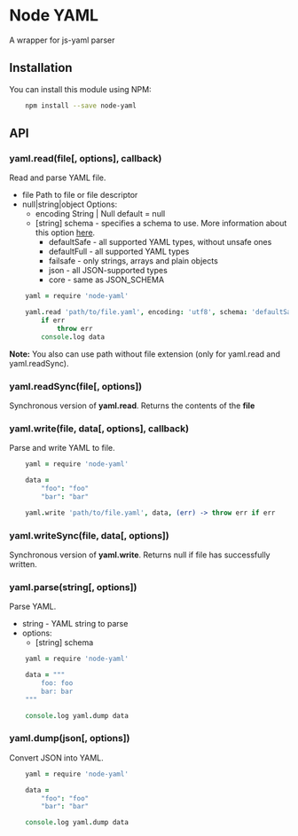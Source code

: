 # Node YAML

A wrapper for js-yaml parser

## Installation

You can install this module using NPM:

```bash
	npm install --save node-yaml
```

## API

### yaml.read(file[, options], callback)

Read and parse YAML file.

* file Path to file or file descriptor
* null|string|object Options:
	* encoding String | Null default = null
	* [string] schema - specifies a schema to use. More information about this option [here](https://github.com/nodeca/js-yaml#safeload-string---options-).
		* defaultSafe - all supported YAML types, without unsafe ones
		* defaultFull - all supported YAML types
		* failsafe - only strings, arrays and plain objects
		* json - all JSON-supported types
		* core - same as JSON_SCHEMA

```coffee
	yaml = require 'node-yaml'

	yaml.read 'path/to/file.yaml', encoding: 'utf8', schema: 'defaultSafe', (err, data) ->
		if err
			throw err
		console.log data
```

**Note:** You also can use path without file extension (only for yaml.read and yaml.readSync).

### yaml.readSync(file[, options])

Synchronous version of **yaml.read**. Returns the contents of the **file**

### yaml.write(file, data[, options], callback)

Parse and write YAML to file.

```coffee
	yaml = require 'node-yaml'

	data =
		"foo": "foo"
		"bar": "bar"

	yaml.write 'path/to/file.yaml', data, (err) -> throw err if err
```

### yaml.writeSync(file, data[, options])

Synchronous version of **yaml.write**. Returns null if file has successfully written.

### yaml.parse(string[, options])

Parse YAML.

* string - YAML string to parse
* options:
	* [string] schema

```coffee
	yaml = require 'node-yaml'

	data = """
		foo: foo
		bar: bar
	"""

	console.log yaml.dump data
```

### yaml.dump(json[, options])

Convert JSON into YAML.

```coffee
	yaml = require 'node-yaml'

	data =
		"foo": "foo"
		"bar": "bar"

	console.log yaml.dump data
```
